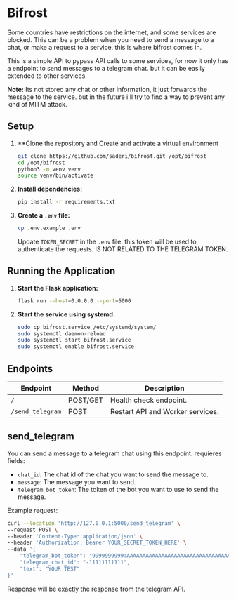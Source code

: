# Bifrost

Some countries have restrictions on the internet, and some services are blocked. This can be a problem when you need to send a message to a chat, or make a request to a service. this is where bifrost comes in.

This is a simple API to pypass API calls to some services, for now it only has a endpoint to send messages to a telegram chat. but it can be easily extended to other services.

**Note:** Its not stored any chat or other information, it just forwards the message to the service. but in the future i'll try to find a way to prevent any kind of MITM attack.


## Setup

1. **Clone the repository and Create and activate a virtual environment
    ```sh
    git clone https://github.com/saderi/bifrost.git /opt/bifrost
    cd /opt/bifrost
    python3 -m venv venv
    source venv/bin/activate
    ```

3. **Install dependencies:**
    ```sh
    pip install -r requirements.txt
    ```

4. **Create a `.env` file:**
    ```sh
    cp .env.example .env
    ```
    Update `TOKEN_SECRET` in the `.env` file. this token will be used to authenticate the requests. IS NOT RELATED TO THE TELEGRAM TOKEN.
## Running the Application

1. **Start the Flask application:**
    ```sh
    flask run --host=0.0.0.0 --port=5000
    ```

2. **Start the service using systemd:**
    ```sh
    sudo cp bifrost.service /etc/systemd/system/
    sudo systemctl daemon-reload
    sudo systemctl start bifrost.service
    sudo systemctl enable bifrost.service
    ```

## Endpoints

| Endpoint | Method | Description |
| --- | --- | --- |
| `/` | POST/GET | Health check endpoint. |
| `/send_telegram` | POST | Restart API and Worker services. |


## send_telegram
You can send a message to a telegram chat using this endpoint. requieres fields:
- `chat_id`: The chat id of the chat you want to send the message to.
- `message`: The message you want to send.
- `telegram_bot_token`: The token of the bot you want to use to send the message.


Example request:
```bash
curl --location 'http://127.0.0.1:5000/send_telegram' \
--request POST \
--header 'Content-Type: application/json' \
--header 'Authorization: Bearer YOUR_SECRET_TOKEN_HERE' \
--data '{
    "telegram_bot_token": "9999999999:AAAAAAAAAAAAAAAAAAAAAAAAAAAAAAAAAAA",
    "telegram_chat_id": "-11111111111",
    "text": "YOUR TEST"
}'
```

Response will be exactly the response from the telegram API.
